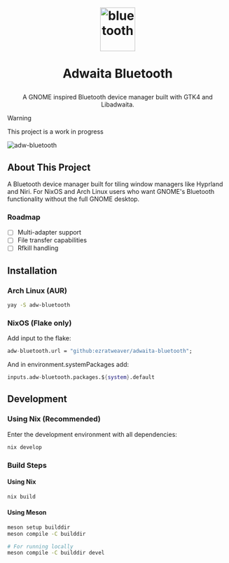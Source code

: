 <h1>
<p align="center">
  <img width="80" height="100" alt="bluetooth" src="https://github.com/user-attachments/assets/f9f9e18c-2cd3-48f6-a465-d228b2f223c3" />
  <br>
  <br>
  Adwaita Bluetooth
</h1>
<p align="center">
    A GNOME inspired Bluetooth device manager built with GTK4 and Libadwaita.
    <br />
</p>
</p>

> [!WARNING]
> This project is a work in progress

![adw-bluetooth](https://github.com/user-attachments/assets/67b1ae9d-0c9c-4a8b-8810-42c1d0ec1d9b)

## About This Project

A Bluetooth device manager built for tiling window managers like Hyprland and Niri. For NixOS and Arch Linux users who want GNOME's Bluetooth functionality without the full GNOME desktop.

### Roadmap

- [ ] Multi-adapter support
- [ ] File transfer capabilities
- [ ] Rfkill handling

## Installation

### Arch Linux (AUR)

```bash
yay -S adw-bluetooth
```

### NixOS (Flake only)

Add input to the flake:

```nix
adw-bluetooth.url = "github:ezratweaver/adwaita-bluetooth";
```

And in environment.systemPackages add:

```nix
inputs.adw-bluetooth.packages.${system}.default
```


## Development

### Using Nix (Recommended)

Enter the development environment with all dependencies:

```bash
nix develop
```

### Build Steps

#### Using Nix

```bash
nix build
```


#### Using Meson

```bash
meson setup builddir
meson compile -C builddir

# For running locally
meson compile -C builddir devel
```
